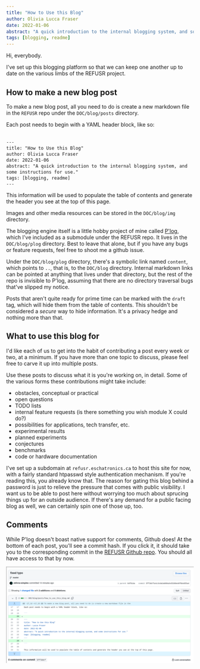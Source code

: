 ```yaml
---
title: "How to Use this Blog"
author: Olivia Lucca Fraser
date: 2022-01-06
abstract: "A quick introduction to the internal blogging system, and some instructions for use."
tags: [blogging, readme]
---
```


Hi, everybody. 

I've set up this blogging platform so that we can keep one another up to date on the various limbs of the REFUSR project.

## How to make a new blog post

To make a new blog post, all you need to do is create a new markdown file in the `REFUSR` repo under the `DOC/blog/posts` directory.

Each post needs to begin with a YAML header block, like so:

```

---
title: "How to Use this Blog"
author: Olivia Lucca Fraser
date: 2022-01-06
abstract: "A quick introduction to the internal blogging system, and some instructions for use."
tags: [blogging, readme]
---

```

This information will be used to populate the table of contents and generate the header you see at the top of this page.

Images and other media resources can be stored in the `DOC/blog/img` directory.

The blogging engine itself is a little hobby project of mine called [P'log](https://github.com/oblivia-simplex/plog), which I've included as a submodule under the REFUSR repo. It lives in the `DOC/blog/plog` directory. Best to leave that alone, but if you have any bugs or feature requests, feel free to shoot me a github issue.

Under the `DOC/blog/plog` directory, there's a symbolic link named `content`, which points to `..`, that is, to the `DOC/blog` directory. Internal markdown links can be pointed at anything that lives under that directory, but the rest of the repo is invisible to P'log, assuming that there are no directory traversal bugs that've slipped my notice.

Posts that aren't quite ready for prime time can be marked with the `draft` tag, which will hide them from the table of contents. This shouldn't be considered a *secure* way to hide information. It's a privacy hedge and nothing more than that.

## What to use this blog for

I'd like each of us to get into the habit of contributing a post every week or two, at a minimum. If you have more than one topic to discuss, please feel free to carve it up into multiple posts.

Use these posts to discuss what it is you're working on, in detail. Some of the various forms these contributions might take include:

- obstacles, conceptual or practical
- open questions
- TODO lists
- internal feature requests (is there something you wish module X could do?)
- possibilities for applications, tech transfer, etc.
- experimental results
- planned experiments
- conjectures
- benchmarks
- code or hardware documentation

I've set up a subdomain at `refusr.eschatronics.ca` to host this site for now, with a fairly standard htpasswd style authentication mechanism. If you're reading this, you already know that. The reason for gating this blog behind a password is just to relieve the pressure that comes with public visibility. I want us to be able to post here without worrying too much about sprucing things up for an outside audience. If there's any demand for a public facing blog as well, we can certainly spin one of those up, too.

## Comments

While P'log doesn't boast native support for comments, Github does! At the bottom of each post, you'll see a commit hash. If you click it, it should take you to the corresponding commit in the [REFUSR Github repo](https://github.com/REFUSR/REFUSR). You should all have access to that by now. 

![Commit screenshot](../img/commit-screenshot.png)
